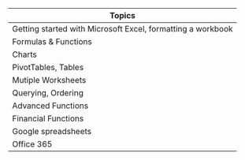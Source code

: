 |Topics|
|------|
|Getting started with Microsoft Excel, formatting a workbook|
|Formulas & Functions|
|Charts|
|PivotTables, Tables|
|Mutiple Worksheets|
|Querying, Ordering|
|Advanced Functions|
|Financial Functions|
|Google spreadsheets|
|Office 365|
